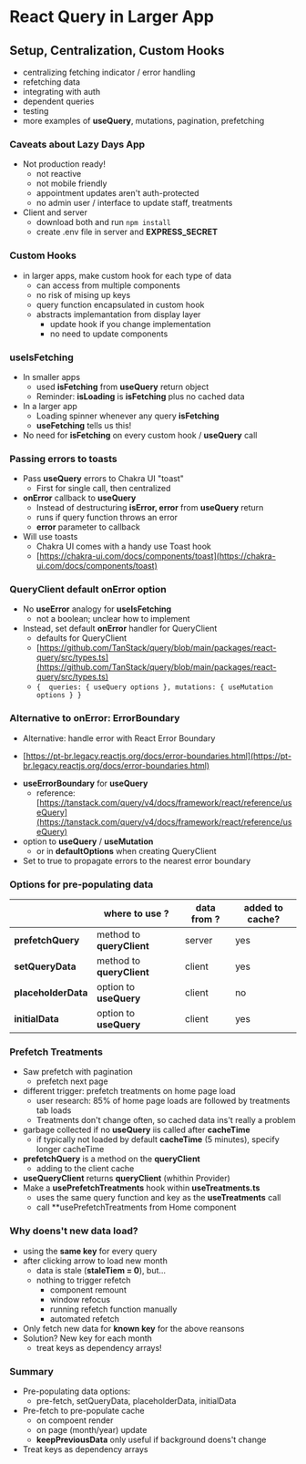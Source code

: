 # React Query in Larger App
## Setup, Centralization, Custom Hooks

* centralizing fetching indicator / error handling
* refetching data
* integrating with auth
* dependent queries
* testing
* more examples of **useQuery**, mutations, pagination, prefetching

### Caveats about Lazy Days App

* Not production ready!
    - not reactive
    - not mobile friendly
    - appointment updates aren't auth-protected
    - no admin user / interface to update staff, treatments
* Client and server
    - download both and run `npm install`
    - create .env file in server and **EXPRESS_SECRET**

### Custom Hooks

* in larger apps, make custom hook for each type of data
    - can access from multiple components
    - no risk of mising up keys
    - query function encapsulated in custom hook 
    -  abstracts implemantation from display layer
        - update hook if you change implementation
        - no need to update components

### useIsFetching

* In smaller apps
    - used **isFetching** from **useQuery** return object
    - Reminder: **isLoading** is **isFetching** plus no cached data
* In a larger app
    - Loading spinner whenever any query **isFetching**
    - **useFetching** tells us this!
* No need for **isFetching** on every custom hook / **useQuery** call

### Passing errors to toasts

* Pass **useQuery** errors to Chakra UI "toast"
    - First for single call, then centralized
* **onError** callback to **useQuery**
    - Instead of destructuring **isError, error** from **useQuery** return
    - runs if query function throws an error
    - **error** parameter to callback
* Will use toasts
    - Chakra UI comes with a handy use Toast hook
    - [https://chakra-ui.com/docs/components/toast](https://chakra-ui.com/docs/components/toast)

### QueryClient default **onError** option

* No **useError** analogy for **useIsFetching**
    - not a boolean; unclear how to implement
* Instead, set default **onError** handler for QueryClient
    - defaults for QueryClient
    - [https://github.com/TanStack/query/blob/main/packages/react-query/src/types.ts](https://github.com/TanStack/query/blob/main/packages/react-query/src/types.ts)
    - ``
        { 
            queries: { useQuery options },
            mutations: { useMutation options }
        }
    ``
### Alternative to **onError**: ErrorBoundary

* Alternative: handle error with React Error Boundary
- [https://pt-br.legacy.reactjs.org/docs/error-boundaries.html](https://pt-br.legacy.reactjs.org/docs/error-boundaries.html)
* **useErrorBoundary** for **useQuery**
    - reference: [https://tanstack.com/query/v4/docs/framework/react/reference/useQuery](https://tanstack.com/query/v4/docs/framework/react/reference/useQuery)
* option to **useQuery** / **useMutation**
    - or in **defaultOptions** when creating QueryClient
* Set to true to propagate errors to the nearest error boundary

### Options for pre-populating data

|  | where to use ? | data from ? | added to cache?
|--- |--- |--- |--- |
| **prefetchQuery** | method to **queryClient** | server | yes |
| **setQueryData** | method to **queryClient** | client | yes |
| **placeholderData** | option to **useQuery** | client | no |
| **initialData** | option to **useQuery** | client | yes |

### Prefetch Treatments

* Saw prefetch with pagination
    - prefetch next page
* different trigger: prefetch treatments on home page load
    - user research: 85% of home page loads are followed by treatments tab loads
    - Treatments don't change often, so cached data ins't really a problem
* garbage collected if no **useQuery** iis called after **cacheTime**
    - if typically not loaded by default **cacheTime**  (5 minutes), specify longer cacheTime
* **prefetchQuery** is a method on the **queryClient**
    - adding to the client cache
* **useQueryClient** returns **queryClient** (whithin Provider)
* Make a **usePrefetchTreatments** hook within **useTreatments.ts**
    - uses the same query function and key as the **useTreatments** call
    - call **usePrefetchTreatments from Home component

### Why doens't new data load?

* using the **same key** for every query
* after clicking arrow to load new month
    - data is stale (**staleTiem = 0**), but...
    - nothing to trigger refetch
        - component remount
        - window refocus
        - running refetch function manually
        - automated refetch
* Only fetch new data for **known key** for the above reansons
* Solution? New key for each month
    - treat keys as dependency arrays!

### Summary
* Pre-populating data options:
    - pre-fetch, setQueryData, placeholderData, initialData
* Pre-fetch to pre-populate cache
    - on compoent render
    - on page (month/year) update
    - **keepPreviousData** only useful if background doens't change
* Treat keys as dependency arrays


